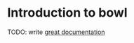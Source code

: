 # Introduction to bowl

TODO: write [great documentation](http://jacobian.org/writing/great-documentation/what-to-write/)
